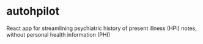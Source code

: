 # autohpilot
React app for streamlining psychiatric history of present illness (HPI) notes, without personal health information (PHI)
